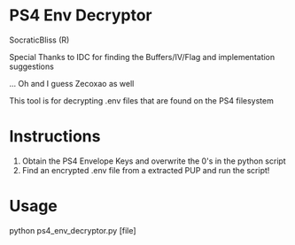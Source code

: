 # PS4 Env Decryptor
SocraticBliss (R)

Special Thanks to IDC for finding the Buffers/IV/Flag and implementation suggestions

... Oh and I guess Zecoxao as well

This tool is for decrypting .env files that are found on the PS4 filesystem

# Instructions
1) Obtain the PS4 Envelope Keys and overwrite the 0's in the python script
2) Find an encrypted .env file from a extracted PUP and run the script!

# Usage
python ps4_env_decryptor.py [file]
